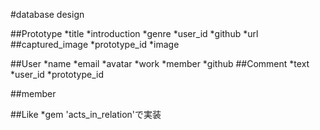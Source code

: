 #database design



##Prototype
  *title
  *introduction
  *genre
  *user_id
  *github
  *url
##captured_image
  *prototype_id
  *image

##User
  *name
  *email
  *avatar
  *work
  *member
  *github
##Comment
*text
*user_id
*prototype_id

##member

##Like
  *gem 'acts_in_relation'で実装